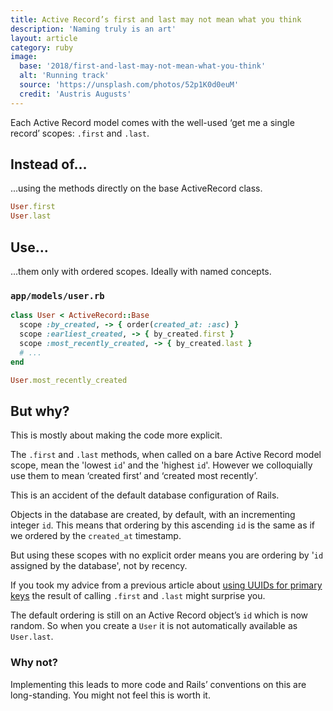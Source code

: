 ```yaml
---
title: Active Record’s first and last may not mean what you think
description: 'Naming truly is an art'
layout: article
category: ruby
image:
  base: '2018/first-and-last-may-not-mean-what-you-think'
  alt: 'Running track'
  source: 'https://unsplash.com/photos/52p1K0d0euM'
  credit: 'Austris Augusts'
---
```


Each Active Record model comes with the well-used ‘get me a single record’ scopes: `.first` and `.last`.

## Instead of…

...using the methods directly on the base ActiveRecord class.

```ruby
User.first
User.last
```


## Use…

...them only with ordered scopes. Ideally with named concepts.

### `app/models/user.rb`

```ruby
class User < ActiveRecord::Base
  scope :by_created, -> { order(created_at: :asc) }
  scope :earliest_created, -> { by_created.first }
  scope :most_recently_created, -> { by_created.last }
  # ...
end

User.most_recently_created
```


## But why?

This is mostly about making the code more explicit.

The `.first` and `.last` methods, when called on a bare Active Record model scope, mean the 'lowest `id`' and the 'highest `id`'. However we colloquially use them to mean ‘created first’ and ‘created most recently’.

This is an accident of the default database configuration of Rails.

Objects in the database are created, by default, with an incrementing integer `id`. This means that ordering by this ascending `id` is the same as if we ordered by the `created_at` timestamp.

But using these scopes with no explicit order means you are ordering by '`id` assigned by the database', not by recency.

If you took my advice from a previous article about [using UUIDs for primary keys](/2017/choose-uuids-for-model-ids-in-rails) the result of calling `.first` and `.last` might surprise you.

The default ordering is still on an Active Record object’s `id` which is now random. So when you create a `User` it is not automatically available as `User.last`.


### Why not?

Implementing this leads to more code and Rails’ conventions on this are long-standing. You might not feel this is worth it.
